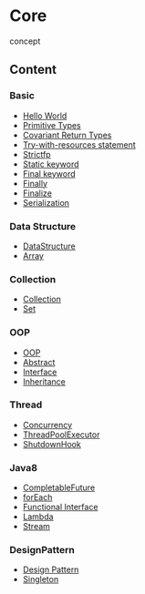 # Core
concept

## Content
### Basic
- <a href="https://github.com/roat167/core/blob/master/src/io/kapp/core/java/intro/Main.java">Hello World</a>
- <a href="https://github.com/roat167/core/blob/master/src/io/kapp/core/java/basic/PrimitiveType.java">Primitive Types</a>
- <a href="https://github.com/roat167/core/blob/master/src/io/kapp/core/java/basic/CovariantReturnType.java">Covariant Return Types</a>
- <a href="https://github.com/roat167/core/blob/master/src/io/kapp/core/java/basic/TryWithResourceStatement.java">Try-with-resources statement</a>
- <a href="https://github.com/roat167/core/blob/master/src/io/kapp/core/java/basic/StrictfpKeyword.java">Strictfp</a>
- <a href="https://github.com/roat167/core/blob/master/src/io/kapp/core/java/basic/Static.java">Static keyword</a>
- <a href="https://github.com/roat167/core/blob/master/src/io/kapp/core/java/basic/Final.java">Final keyword</a>
- <a href="https://github.com/roat167/core/blob/master/src/io/kapp/core/java/basic/Finally.java">Finally</a>
- <a href="https://github.com/roat167/core/blob/master/src/io/kapp/core/java/basic/Finalize.java">Finalize</a>
- <a href="https://github.com/roat167/core/blob/master/src/io/kapp/core/java/basic/SerializationExample.java">Serialization</a>

### Data Structure
- <a href="https://github.com/roat167/core/tree/master/src/io/kapp/core/java/datastructure">DataStructure</a>
- <a href="https://github.com/roat167/core/blob/master/src/io/kapp/core/java/datastructure/ArrayExample.java">Array</a>

### Collection
- <a href="https://github.com/roat167/core/tree/master/src/io/kapp/core/java/collection">Collection</a>
- <a href="https://github.com/roat167/core/blob/master/src/io/kapp/core/java/collection/SetExample.java">Set</a>

### OOP
- <a href="https://github.com/roat167/core/tree/master/src/io/kapp/core/java/oop">OOP</a>
- <a href="https://github.com/roat167/core/blob/master/src/io/kapp/core/java/oop/MyAbstract.java">Abstract</a>
- <a href="https://github.com/roat167/core/blob/master/src/io/kapp/core/java/oop/MyInterface.java">Interface</a>
- <a href="https://github.com/roat167/core/blob/master/src/io/kapp/core/java/oop/Inheritance.java">Inheritance</a>


### Thread
- <a href="https://github.com/roat167/core/tree/master/src/io/kapp/core/java/concurrency">Concurrency</a>
- <a href="https://github.com/roat167/core/blob/master/src/io/kapp/core/java/concurrency/Executors.java">ThreadPoolExecutor</a>
- <a href="https://github.com/roat167/core/blob/master/src/io/kapp/core/java/concurrency/ShutdownHookExample.java">ShutdownHook</a>

### Java8
- <a href="https://github.com/roat167/core/blob/master/src/io/kapp/core/java8/FutureExample.java">CompletableFuture</a>
- <a href="https://github.com/roat167/core/blob/master/src/io/kapp/core/java8/ForEachExample.java">forEach</a>
- <a href="https://github.com/roat167/core/tree/master/src/io/kapp/core/java8/functionalinterface">Functional Interface</a>
- <a href="https://github.com/roat167/core/tree/master/src/io/kapp/core/java8/lambdas">Lambda</a>
- <a href="https://github.com/roat167/core/tree/master/src/io/kapp/core/java8/stream">Stream</a>

### DesignPattern
- <a href="https://github.com/roat167/core/tree/master/src/io/kapp/core/designpattern">Design Pattern</a>
- <a href="https://github.com/roat167/core/blob/master/src/io/kapp/core/designpattern/singleton/Singleton.java">Singleton</a>
